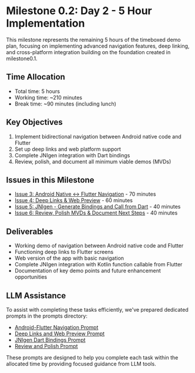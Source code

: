 # Milestone 0.2: Day 2 - 5 Hour Implementation

This milestone represents the remaining 5 hours of the timeboxed demo plan, focusing on implementing
advanced navigation features, deep linking, and cross-platform integration building on the
foundation created in milestone0.1.

## Time Allocation
- Total time: 5 hours
- Working time: ~210 minutes
- Break time: ~90 minutes (including lunch)

## Key Objectives

1. Implement bidirectional navigation between Android native code and Flutter
2. Set up deep links and web platform support
3. Complete JNIgen integration with Dart bindings
4. Review, polish, and document all minimum viable demos (MVDs)

## Issues in this Milestone

- [Issue 3: Android Native <-> Flutter Navigation](./issue_3_android_flutter_navigation.md) - 70
  minutes
- [Issue 4: Deep Links & Web Preview](./issue_4_deep_links_web_preview.md) - 60 minutes
- [Issue 5: JNIgen - Generate Bindings and Call from Dart](./issue_5_jnigen_dart_bindings.md) - 40
  minutes
- [Issue 6: Review, Polish MVDs & Document Next Steps](./issue_6_review_polish_document.md) - 40
  minutes

## Deliverables

- Working demo of navigation between Android native code and Flutter
- Functioning deep links to Flutter screens
- Web version of the app with basic navigation
- Complete JNIgen integration with Kotlin function callable from Flutter
- Documentation of key demo points and future enhancement opportunities

## LLM Assistance

To assist with completing these tasks efficiently, we've prepared dedicated prompts in the prompts
directory:

- [Android-Flutter Navigation Prompt](./prompts/android_flutter_navigation_prompt.txt)
- [Deep Links and Web Preview Prompt](./prompts/deep_links_web_preview_prompt.txt)
- [JNIgen Dart Bindings Prompt](./prompts/jnigen_dart_bindings_prompt.txt)
- [Review and Polish Prompt](./prompts/review_polish_prompt.txt)

These prompts are designed to help you complete each task within the allocated time by providing
focused guidance from LLM tools.